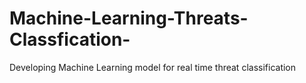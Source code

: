 # Machine-Learning-Threats-Classfication-
Developing Machine Learning model for real time threat classification 
